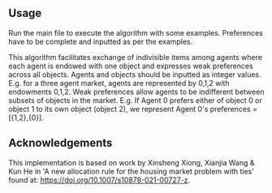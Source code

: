 ## Usage
Run the main file to execute the algorithm with some examples. Preferences have to be complete and inputted as per the examples.

This algorithm facilitates exchange of indivisible items among agents where each agent is endowed with one object and expresses weak preferences across all objects. Agents and objects should be inputted as integer values. E.g. for a three agent market, agents are represented by 0,1,2 with endowments 0,1,2. Weak preferences allow agents to be indifferent between subsets of objects in the market. E.g. If Agent 0 prefers either of object 0 or object 1 to its own object (object 2), we represent Agent 0's preferences = [{1,2},{0}].


## Acknowledgements
This implementation is based on work by Xinsheng Xiong, Xianjia Wang & Kun He in 'A new allocation rule for the housing market problem with ties' found at: https://doi.org/10.1007/s10878-021-00727-z.


